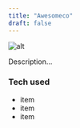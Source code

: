 ```yaml
---
title: "Awesomeco"
draft: false
---
```


![alt](//via.placeholder.com/640x150)

Description...

### Tech used
* item
* item
* item